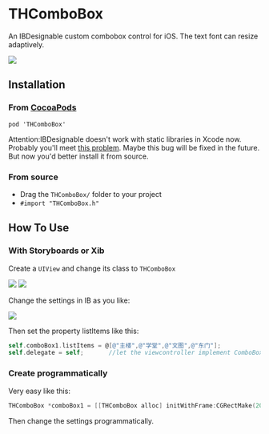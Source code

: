 # THComboBox
An IBDesignable custom combobox control for iOS. The text font can resize adaptively.

<img src="http://wujy07.github.io/img/For github/THComboBox/THComboBox.png">

## Installation
### From [CocoaPods](http://www.cocoapods.org)

	pod 'THComboBox'

Attention:IBDesignable doesn't work with static libraries in Xcode now. Probably you'll meet [this problem](http://stackoverflow.com/questions/28391112/interface-builder-failed-to-load-designables-from-path-null/). Maybe this bug will be fixed in the future. But now you'd better install it from source. 
### From source

* Drag the `THComboBox/` folder to your project 
* `#import "THComboBox.h"`

## How To Use

### With Storyboards or Xib

Create a `UIView` and change its class to `THComboBox`

<img src="http://wujy07.github.io/img/For github/THComboBox/THComboBox_1-1.png">
<img src="http://wujy07.github.io/img/For github/THComboBox/THComboBox_1-2.png">

Change the settings in IB as you like:

<img src="http://wujy07.github.io/img/For github/THComboBox/THComboBox_2.png">

Then set the property listItems like this:
````objective-c
self.comboBox1.listItems = @[@"主楼",@"学堂",@"文图",@"东门"];
self.delegate = self;		//let the viewcontroller implement ComboBoxDelegate
````

### Create programmatically

Very easy like this:

````objective-c
THComboBox *comboBox1 = [[THComboBox alloc] initWithFrame:CGRectMake(200, 400, 210, 60)];
````
Then change the settings programmatically.

